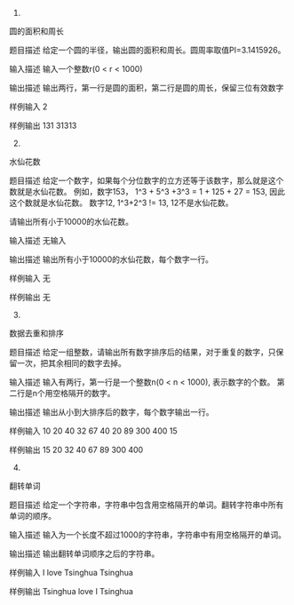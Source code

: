 1. 

圆的面积和周长

题目描述
给定一个圆的半径，输出圆的面积和周长。圆周率取值PI=3.1415926。

输入描述
输入一个整数r(0 < r < 1000)

输出描述
输出两行，第一行是圆的面积，第二行是圆的周长，保留三位有效数字

样例输入
2

样例输出
131
31313

2. 

水仙花数

题目描述
给定一个数字，如果每个分位数字的立方还等于该数字，那么就是这个数就是水仙花数。
例如，数字153， 1^3 + 5^3 +3^3 = 1 + 125 + 27 = 153, 因此这个数就是水仙花数。
数字12, 1^3+2^3 != 13, 12不是水仙花数。

请输出所有小于10000的水仙花数。

输入描述
无输入

输出描述
输出所有小于10000的水仙花数，每个数字一行。

样例输入
无

样例输出
无

3. 
数据去重和排序

题目描述
给定一组整数，请输出所有数字排序后的结果，对于重复的数字，只保留一次，把其余相同的数字去掉。

输入描述
输入有两行，第一行是一个整数n(0 < n < 1000), 表示数字的个数。
第二行是n个用空格隔开的数字。

输出描述
输出从小到大排序后的数字，每个数字输出一行。

样例输入
10
20 40 32 67 40 20 89 300 400 15

样例输出
15
20
32
40
67
89
300
400

4. 

翻转单词

题目描述
给定一个字符串，字符串中包含用空格隔开的单词。翻转字符串中所有单词的顺序。

输入描述
输入为一个长度不超过1000的字符串，字符串中有用空格隔开的单词。

输出描述
输出翻转单词顺序之后的字符串。

样例输入
I love Tsinghua
Tsinghua

样例输出
Tsinghua love I
Tsinghua

